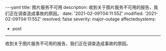 ---yaml
title: 图片服务不可用
description: 收到关于图片服务不可用的报告，我们正在调查造成事故的原因。
date: '2021-02-09T04:11:55Z'
modified: '2021-02-09T04:11:55Z'
resolved: false
severity: major-outage
affectedsystems:
  - post
---
收到关于图片服务不可用的报告，我们正在调查造成事故的原因。

